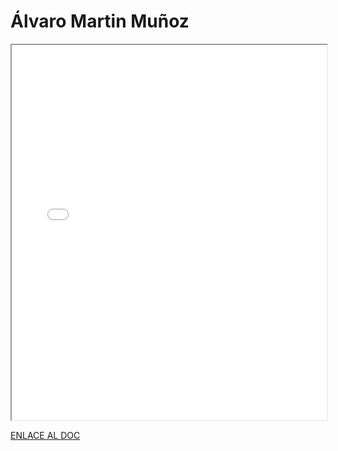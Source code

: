# Álvaro Martin Muñoz

<iframe 
  src="/assets/files/Alvaro%20Martin%20Muñoz-bfa809db674976a2fb367890fce1435e.pdf" 
  width="100%" 
  height="600px" 
  style={{ border: "none" }} 
></iframe>

[ENLACE AL DOC](../../../static/PDFs/Commitment/Alvaro%20Martin%20Muñoz.pdf)
